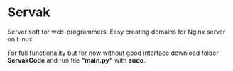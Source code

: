 # Servak
Server soft for web-programmers. Easy creating domains for Nginx server on Linux.  
  
For full functionality but for now without good interface download folder **ServakCode** and run file **"main.py"** with **sudo**.
